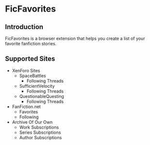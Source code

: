# FicFavorites

## Introduction

FicFavorites is a browser extension that helps you create a list of your favorite fanfiction stories.

## Supported Sites

- XenForo Sites
  - SpaceBattles
    - Following Threads
  - SufficientVelocity
    - Following Threads
  - QuestionableQuesting
    - Following Threads
- FanFiction.net
  - Favorites
  - Following
- Archive Of Our Own
  - Work Subscriptions
  - Series Subscriptions
  - Author Subscriptions
